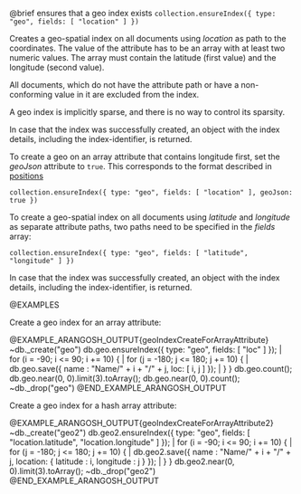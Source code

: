 

@brief ensures that a geo index exists
`collection.ensureIndex({ type: "geo", fields: [ "location" ] })`

Creates a geo-spatial index on all documents using *location* as path to
the coordinates. The value of the attribute has to be an array with at least two
numeric values. The array must contain the latitude (first value) and the
longitude (second value).

All documents, which do not have the attribute path or have a non-conforming
value in it are excluded from the index.

A geo index is implicitly sparse, and there is no way to control its sparsity.

In case that the index was successfully created, an object with the index
details, including the index-identifier, is returned.

To create a geo on an array attribute that contains longitude first, set the
*geoJson* attribute to `true`. This corresponds to the format described in
[positions](http://geojson.org/geojson-spec.html)

`collection.ensureIndex({ type: "geo", fields: [ "location" ], geoJson: true })`

To create a geo-spatial index on all documents using *latitude* and
*longitude* as separate attribute paths, two paths need to be specified
in the *fields* array:

`collection.ensureIndex({ type: "geo", fields: [ "latitude", "longitude" ] })`

In case that the index was successfully created, an object with the index
details, including the index-identifier, is returned.

@EXAMPLES

Create a geo index for an array attribute:

@EXAMPLE_ARANGOSH_OUTPUT{geoIndexCreateForArrayAttribute}
~db._create("geo")
 db.geo.ensureIndex({ type: "geo", fields: [ "loc" ] });
| for (i = -90;  i <= 90;  i += 10) {
|     for (j = -180; j <= 180; j += 10) {
|         db.geo.save({ name : "Name/" + i + "/" + j, loc: [ i, j ] });
|     }
  }	
db.geo.count();
db.geo.near(0, 0).limit(3).toArray();
db.geo.near(0, 0).count();
~db._drop("geo")
@END_EXAMPLE_ARANGOSH_OUTPUT

Create a geo index for a hash array attribute:

@EXAMPLE_ARANGOSH_OUTPUT{geoIndexCreateForArrayAttribute2}
~db._create("geo2")
db.geo2.ensureIndex({ type: "geo", fields: [ "location.latitude", "location.longitude" ] });
| for (i = -90;  i <= 90;  i += 10) {
|     for (j = -180; j <= 180; j += 10) {
|         db.geo2.save({ name : "Name/" + i + "/" + j, location: { latitude : i, longitude : j } });
|     }
  }	
db.geo2.near(0, 0).limit(3).toArray();
~db._drop("geo2")
@END_EXAMPLE_ARANGOSH_OUTPUT

